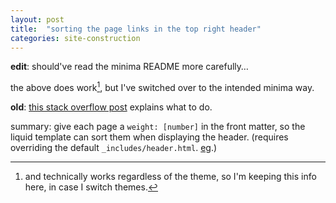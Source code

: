 ```yaml
---
layout: post
title:  "sorting the page links in the top right header"
categories: site-construction
---
```

**edit**:
should've read the minima README more carefully…

the above does work[^1], but I've switched over to the intended minima way.

**old**:
[this stack overflow post](https://stackoverflow.com/a/25513956)
explains what to do.

summary: give each page a `weight: [number]` in the front matter,
so the liquid template can sort them when displaying the header.
(requires overriding the default `_includes/header.html`.
[eg](https://github.com/hejohns/hejohns.github.io/blob/2920839b2cf4c1658c0e7dd45a1b67e1de78deb1/_includes/header.html#L4).)
[^1]: and technically works regardless of the theme, so I'm keeping this info here, in case I switch themes.
